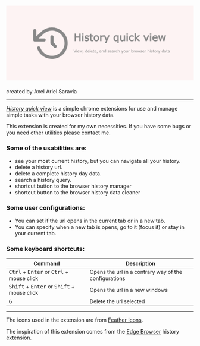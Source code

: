 ### ![History Quick View](./media/promotion/marquee.png)
created by Axel Ariel Saravia

---

[*History quick view*](https://chrome.google.com/webstore/detail/history-quick-view/ednfjcijimijfccmlfbeejidmbekdmic?hl=en) is a simple chrome extensions for use and manage simple tasks with your browser history data.

This extension is created for my own necessities. If you have some bugs or you need other utilities please contact me.


### Some of the usabilities are: 
- see your most current history, but you can navigate all your history.
- delete a history url.
- delete a complete history day data.
- search a history query.
- shortcut button to the browser history manager
- shortcut button to the browser history data cleaner

### Some user configurations:
- You can set if the url opens in the current tab or in a new tab.
- You can specify when a new tab is opens, go to it (focus it) or stay in your current tab.

### Some keyboard shortcuts:

| Command | Description |
| --- | ---|
| <kbd>Ctrl</kbd> + <kbd>Enter</kbd> or <kbd>Ctrl</kbd> + mouse click| Opens the url in a contrary way of the configurations
| <kbd>Shift</kbd> + <kbd>Enter</kbd> or <kbd>Shift</kbd> + mouse click| Opens the url in a new windows |
| <kbd>G</kbd> | Delete the url selected |

---

The icons used in the extension are from [Feather Icons](https://feathericons.com/).

The inspiration of this extension comes from the [Edge Browser](https://www.microsoft.com/en-us/edge) history extension.
